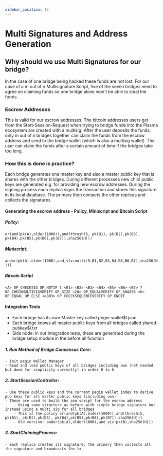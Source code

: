 ```yaml
---
sidebar_position: 15
---
```


# Multi Signatures and Address Generation

## Why should we use Multi Signatures for our bridge? 

In the case of one bridge being hacked these funds are not lost. For our case of a m out of n Multisignature Script, five of the seven bridges need to agree on claiming funds so one bridge alone won't be able to steal the funds. 

### Escrow Addresses
This is valid for our escrow addresses: The bitcoin addresses users get from the Start-Session-Request when trying to bridge funds into the Plasma ecosystem are created with a multisig. After the user deposits the funds, only m out of n bridges together can claim the funds from the escrow address and send to the bridge wallet (which is also a multisig wallet). The user can claim the funds after a certain amount of time if the bridges take too long. 

### How this is done is practice? 
Each bridge generates one master key and also a master public key that is shares with the other bridges. During different processes new child public keys are generated e.g. for providing new escrow addresses. During the signing process each replica signs the transaction and stores this signature in its local database. The primary then contacts the other replicas and collects the signatures.

#### Generating the escrow address - Policy, Miniscript and Bitcoin Script
##### Policy: 
`or(and(pk(A),older(1000)),and(thresh(5, pk(B1), pk(B2),pk(B3), pk(B4),pk(B5),pk(B6),pk(B7)),sha256(H)))`

##### Miniscript: 
`andor(pk(A),older(1000),and_v(v:multi(5,B1,B2,B3,B4,B5,B6,B7),sha256(H)))`

##### Bitcoin Script
`<A> OP_CHECKSIG OP_NOTIF
  1 <B1> <B2> <B3> <B4> <B5> <B6> <B7> 7 OP_CHECKMULTISIGVERIFY OP_SIZE <20>
  OP_EQUALVERIFY OP_SHA256 <H> OP_EQUAL
OP_ELSE
  <e803> OP_CHECKSEQUENCEVERIFY
OP_ENDIF`


#### Integration Tests
- Each bridge has its own Master key called pegin-wallet$I.json
- Each bridge knows all master public keys from all bridges called shared-pubkey$i.txt
- Side node: In our integration tests, these are generated during the bridge setup module in the before all function 

##### 1. Run Method of Bridge Consensus Core:  
    - Init pegin Wallet Manager
    - Read and load public keys of all bridges including own (not needed but done for simplicity currently) in order 0 to 6
##### 2. StartSessionController: 
    - Use these public keys and the current pegin wallet index to derive pub keys for all master public keys (including own) 
    - These are used to build the asm script for the escrow address
        - Using same structure as before with simple bridge signature but instead using a multi sig for all bridges 
        - This is the policy or(and(pk(A),older(1000)),and(thresh(5, pk(B1), pk(B2),pk(B3), pk(B4),pk(B5),pk(B6),pk(B7)),sha256(H)))
        - Old version: andor(pk(A),older(1000),and_v(v:pk(B),sha256(H)))
##### 3. StartClaimingProcess: 
    - each replica creates its signature, the primary then collects all the signature and broadcasts the tx